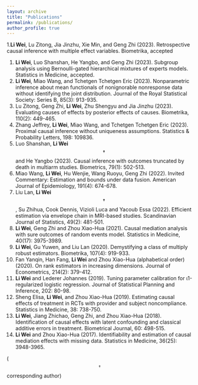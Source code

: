 ```yaml
---
layout: archive
title: "Publications"
permalink: /publications/
author_profile: true
---
```


1.**Li Wei**, Lu Zitong, Jia Jinzhu, Xie Min, and Geng Zhi (2023). Retrospective causal inference with multiple effect variables. Biometrika, accepted
1. **Li Wei**, Luo Shanshan, He Yangbo, and Geng Zhi (2023). Subgroup analysis using Bernoulli-gated hierarchical mixtures of experts models. Statistics in Medicine, accepted.
1. **Li Wei**, Miao Wang, and Tchetgen Tchetgen Eric (2023). Nonparametric inference about mean functionals of nonignorable nonresponse data without identifying the joint distribution. Journal of the Royal Statistical Society: Series B, 85(3): 913-935.
1. Lu Zitong, Geng Zhi, **Li Wei**, Zhu Shengyu and Jia Jinzhu (2023). Evaluating causes of effects by posterior effects of causes. Biometrika, 110(2): 449-465.
1. Zhang Jeffrey, **Li Wei**, Miao Wang, and Tchetgen Tchetgen Eric (2023). Proximal causal inference without uniqueness assumptions. Statistics & Probability Letters, 198: 109836.
1. Luo Shanshan, **Li Wei$$^\dagger$$** and He Yangbo (2023). Causal inference with outcomes truncated by death in multiarm studies. Biometrics, 79(1): 502-513.
1.  Miao Wang, **Li Wei**, Hu Wenjie, Wang Ruoyu, Geng Zhi (2022). Invited Commentary: Estimation and bounds under data fusion. American Journal of Epidemiology, 191(4): 674-678.
1. Liu Lan, **Li Wei$$^\dagger$$**, Su Zhihua, Cook Dennis, Vizioli Luca and Yacoub Essa (2022). Efficient estimation via envelope chain in MRI-based studies. Scandinavian Journal of Statistics, 49(2): 481-501.
1. **Li Wei**, Geng Zhi and Zhou Xiao-Hua (2021). Causal mediation analysis with sure outcomes of random events model. Statistics in Medicine, 40(17): 3975-3989.
1. **Li Wei**, Gu Yuwen, and Liu Lan (2020). Demystifying a class of multiply robust estimators. Biometrika, 107(4): 919-933.
1. Fan Yanqin, Han Fang, **Li Wei** and Zhou Xiao-Hua (alphabetical order) (2020). On rank estimators in increasing dimensions. Journal of Econometrics, 214(2): 379-412.
1. **Li Wei** and Lederer Johannes (2019). Tuning parameter calibration for ι1-regularized logistic regression. Journal of Statistical Planning and Inference, 202: 80-98.
1. Sheng Elisa, **Li Wei**, and Zhou Xiao-Hua (2019). Estimating causal effects of treatment in RCTs with provider and subject noncompliance. Statistics in Medicine, 38: 738-750.
1. **Li Wei**, Jiang Zhichao, Geng Zhi, and Zhou Xiao-Hua (2018). Identification of causal effects with latent confounding and classical additive errors in treatment. Biometrical Journal, 60: 498-515.
1. **Li Wei** and Zhou Xiao-Hua (2017). Identifiability and estimation of causal mediation effects with missing data. Statistics in Medicine, 36(25): 3948-3965.

($$^\dagger$$ corresponding author)
